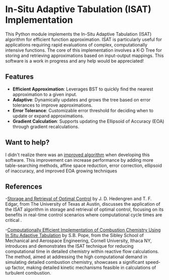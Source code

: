 # In-Situ Adaptive Tabulation (ISAT) Implementation

This Python module implements the In-Situ Adaptive Tabulation (ISAT) algorithm for efficient function approximation. ISAT is particularly useful for applications requiring rapid evaluations of complex, computationally intensive functions. The core of this implementation involves a K-D Tree for storing and retrieving approximations based on input-output mappings. This software is a work in progress and any help would be appreciated!

## Features

- **Efficient Approximation**: Leverages BST to quickly find the nearest approximation to a given input.
- **Adaptive**: Dynamically updates and grows the tree based on error tolerances to improve approximations.
- **Error Tolerance**: Customizable error threshold for deciding when to update or expand approximations.
- **Gradient Calculation**: Supports updating the Ellipsoid of Accuracy (EOA) through gradient recalculations.

## Want to help?
I didn't realize there was an [improved algorithm](https://tcg.mae.cornell.edu/pubs/Lu_LRP_JCP_09.pdf) when developing this software. This improvement can increase performance by adding more table-searching methods, affine space reduction, error correction, ellipsoid of inaccuracy, and improved EOA growing techniques

## References

-[Storage and Retrieval of Optimal Control](https://apm.byu.edu/prism/uploads/Projects/isat_details.pdf) by J. D. Hedengren and T. F. Edgar, from The University of Texas at Austin, discusses the application of the ISAT algorithm in storage and retrieval of optimal control, focusing on its benefits in real-time control scenarios where computational cycle times are critical .

-[Computationally Efficient Implementation of Combustion Chemistry Using In Situ Adaptive Tabulation](https://tcg.mae.cornell.edu/pubs/Pope_CTM_97.pdf) by S.B. Pope, from the Sibley School of Mechanical and Aerospace Engineering, Cornell University, Ithaca NY, introduces and demonstrates the ISAT technique for reducing computational time in detailed chemistry within reactive flow calculations. The method, aimed at addressing the high computational demand in simulating detailed combustion chemistry, showcases a significant speed-up factor, making detailed kinetic mechanisms feasible in calculations of turbulent combustion​​.
